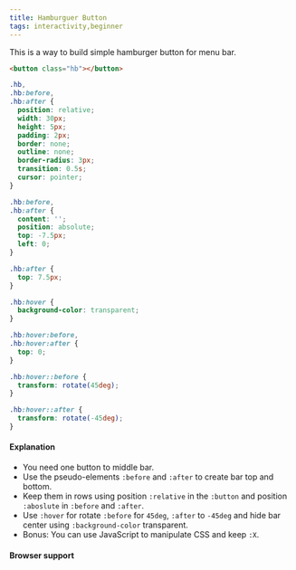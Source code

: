 ```yaml
---
title: Hamburguer Button
tags: interactivity,beginner
---
```


This is a way to build simple hamburger button for menu bar.

```html
<button class="hb"></button>
```

```css
.hb,
.hb:before,
.hb:after {
  position: relative;
  width: 30px;
  height: 5px;
  padding: 2px;
  border: none;
  outline: none;
  border-radius: 3px;
  transition: 0.5s;
  cursor: pointer;
}

.hb:before,
.hb:after {
  content: '';
  position: absolute;
  top: -7.5px;
  left: 0;
}

.hb:after {
  top: 7.5px;
}

.hb:hover {
  background-color: transparent;
}

.hb:hover:before,
.hb:hover:after {
  top: 0;
}

.hb:hover::before {
  transform: rotate(45deg);
}

.hb:hover::after {
  transform: rotate(-45deg);
}
```

#### Explanation

- You need one button to middle bar.
- Use the pseudo-elements `:before` and `:after` to create bar top and bottom.
- Keep them in rows using position `:relative` in the `:button` and position `:aboslute` in `:before` and `:after`.
- Use `:hover` for rotate `:before` for `45deg`, `:after` to `-45deg` and hide bar center using `:background-color` transparent.
- Bonus: You can use JavaScript to manipulate CSS and keep `:X`.

#### Browser support
